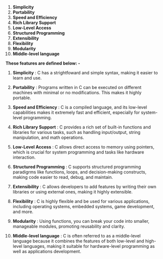 1. **Simplicity**
1. **Portability**
1. **Speed and Efficiency**
1. **Rich Library Support**
1. **Low-Level Access**
1. **Structured Programming**
1. **Extensibility**
1. **Flexibility**
1. **Modularity**
1. **Middle-level language**

**These features are defined below: -**

1. **Simplicity** : C has a strightfoward and simple syntax, making it easier to learn and use.

1. **Portability** : Programs written in C can be executed on different machines with minimal or no modifications. This makes it highly portable.

1. **Speed and Efficiency** : C is a compiled language, and its low-level capabilities makes it extremely fast and efficient, especially for system-level programming.

1. **Rich Library Support** : C provides a rich set of built-in functions and libraries for various tasks, such as handling input/output, string manipulation, and math operations.

1. **Low-Level Access** : C allows direct access to memory using pointers, which is crucial for system programming and tasks like hardware interaction.

1. **Structured Programming** : C supports structured programming paradigrms like functions, loops, and decision-making constructs, making code easier to read, debug, and maintain.

1. **Extensibility** : C allows developers to add features by writing their own libraries or using external ones, making it highly extensible.

1. **Flexibility** : C is highly flexible and be used for various applications, including operating systems, embedded systems, game development, and more.

1. **Modularity** : Using functions, you can break your code into smaller, manageable modules, promoting reusability and clarity.

1. **Middle-level language** : C is often referred to as a middle-level language because it combines the features of both low-level and high-level languages, making it suitable for hardware-level programming as well as applications development.